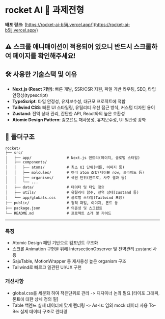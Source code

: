 # rocket AI 🚀 과제전형

**배포 링크:** [https://rocket-ai-b5ij.vercel.app/](https://rocket-ai-b5ij.vercel.app/)

## ⚠️ 스크롤 애니매이션이 적용되어 있으니 반드시 스크롤하여 페이지를 확인해주세요!

## 🛠️ 사용한 기술스택 및 이유

- **Next.js (React 기반)**: 빠른 개발, SSR/CSR 지원, 파일 기반 라우팅, SEO, 타입 안정성(typescript)
- **TypeScript**: 타입 안정성, 유지보수성, 대규모 프로젝트에 적합
- **Tailwind CSS**: 빠른 UI 스타일링, 유틸리티 우선 접근 방식, 커스텀 디자인 용이
- **Zustand**: 전역 상태 관리, 간단한 API, React와의 높은 호환성
- **Atomic Design Pattern**: 컴포넌트 재사용성, 유지보수성, UI 일관성 강화

## 📁 폴더구조

```
rocket/
├── src/
│   ├── app/                # Next.js 엔트리(페이지, 글로벌 스타일)
│   ├── components/
│   │   ├── atoms/          # 최소 UI 단위(버튼, 이미지 등)
│   │   ├── molcules/       # 여러 atom 조합(테이블 row, 슬라이드 등)
│   │   ├── organisms/      # 섹션 단위(인트로, 사주 결과 등)
│   │   └── ...
│   ├── data/               # 데이터 및 타입 정의
│   ├── utils/              # 유틸리티 함수, 전역 상태(zustand 등)
│   └── app/globals.css     # 글로벌 스타일(Tailwind 포함)
├── public/                 # 정적 파일, 이미지, 폰트 등
├── package.json            # 의존성 및 스크립트
└── README.md               # 프로젝트 소개 및 가이드
```

---

### 특징

- Atomic Design 패턴 기반으로 컴포넌트 구조화
- 스크롤 Animation 구현을 위해 IntersectionObserver 및 전역관리 zustand 사용
- SajuTable, MotionWrapper 등 재사용성 높은 organism 구조
- Tailwind로 빠르고 일관된 UI/UX 구현

### 개선사항

- global.css를 세분화 하여 작은단위로 관리 -> 디자이너 논의 필요 [타이포 그래피, 폰트에 대한 상세 정의 필]
- Table 백엔드 실제 데이터에 맞게 렌더링 -> As-Is: 임의 mock 데이터 사용 To-Be: 실제 데이터 구조로 렌더링
